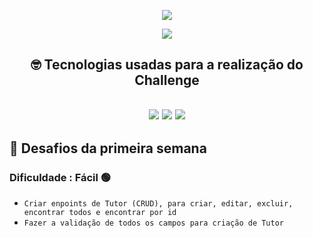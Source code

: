 <p align=center ><img src='https://user-images.githubusercontent.com/108700978/229262133-6b2571eb-ae12-45fc-9103-2c97a794f018.png'></p>
<p align=center><img src='http://img.shields.io/static/v1?label=STATUS&message=EM%20DESENVOLVIMENTO&color=GREEN&style=for-the-badge'></p>

<h2 align=center>🤓 Tecnologias usadas para a realização do Challenge<h2>
<p align=center>
<img src='https://img.shields.io/badge/Node.js-339933?style=for-the-badge&logo=nodedotjs&logoColor=white'>
<img src='https://img.shields.io/badge/nestjs-E0234E?style=for-the-badge&logo=nestjs&logoColor=white'>
<img src='https://img.shields.io/badge/Prisma-3982CE?style=for-the-badge&logo=Prisma&logoColor=white'>
</p>


## 🎯	Desafios da primeira semana  
### Dificuldade : Fácil 🟢
- ``Criar enpoints de Tutor (CRUD), para criar, editar, excluir, encontrar todos e encontrar por id ``
- ``Fazer a validação de todos os campos para criação de Tutor ``
